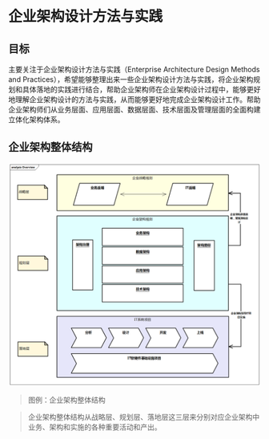 # 企业架构设计方法与实践

## 目标

主要关注于企业架构设计方法与实践（Enterprise Architecture Design Methods and Practices），希望能够整理出来一些企业架构设计方法与实践，将企业架构规划和具体落地的实践进行结合，帮助企业架构师在企业架构设计过程中，能够更好地理解企业架构设计的方法与实践，从而能够更好地完成企业架构设计工作。帮助企业架构师们从业务层面、应用层面、数据层面、技术层面及管理层面的全面构建立体化架构体系。

## 企业架构整体结构

![企业架构整体结构](images/Overview.png)

> 图例：企业架构整体结构

> 企业架构整体结构从战略层、规划层、落地层这三层来分别对应企业架构中业务、架构和实施的各种重要活动和产出。
